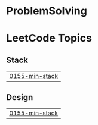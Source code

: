 # ProblemSolving

<!---LeetCode Topics Start-->
# LeetCode Topics
## Stack
|  |
| ------- |
| [0155-min-stack](https://github.com/AyatGaa/ProblemSolving/tree/master/0155-min-stack) |
## Design
|  |
| ------- |
| [0155-min-stack](https://github.com/AyatGaa/ProblemSolving/tree/master/0155-min-stack) |
<!---LeetCode Topics End-->
